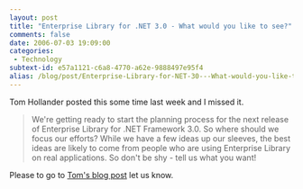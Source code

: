 ```yaml
---
layout: post
title: "Enterprise Library for .NET 3.0 - What would you like to see?"
comments: false
date: 2006-07-03 19:09:00
categories:
 - Technology
subtext-id: e57a1121-c6a8-4770-a62e-9888497e95f4
alias: /blog/post/Enterprise-Library-for-NET-30---What-would-you-like-to-see.aspx
---
```



Tom Hollander posted this some time last week and I missed it.

> We're getting ready to start the planning process for the next release of Enterprise Library for .NET Framework 3.0. So where should we focus our efforts? While we have a few ideas up our sleeves, the best ideas are likely to come from people who are using Enterprise Library on real applications. So don't be shy - tell us what you want!

Please to go to [Tom's blog post](http://blogs.msdn.com/tomholl/archive/2006/06/21/641840.aspx) let us know.
